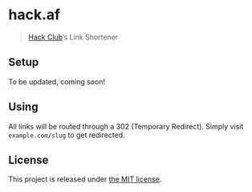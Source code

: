 # hack.af

> [Hack Club](https://hackclub.com)’s Link Shortener

## Setup

To be updated, coming soon!

<!---
* Please make a copy of the template Airtable Base: [https://go.mingjie.info/template](https://go.mingjie.info/template)
* Please also grab the Airtable API Key & Base Key from the API documentations. Head [here](https://airtable.com/api) and click on the base you just created to get started.
* Set `AIRTABLE_BASE` to your Base Key, and `AIRTABLE_KEY` to your API Key.
* Set `LOGGING` to `on` if you want to enable logging, `off` if otherwise.
* Set `BOT_LOGGING` to `on` if you want to enable logging for crawlers, `off` if otherwise.
* Set `CACHE_EXPIRATION` to the number of seconds you want the local cache to be valid.
-->
## Using

All links will be routed through a 302 (Temporary Redirect). Simply visit `example.com/slug` to get redirected.

## License

This project is released under [the MIT license](LICENSE).
